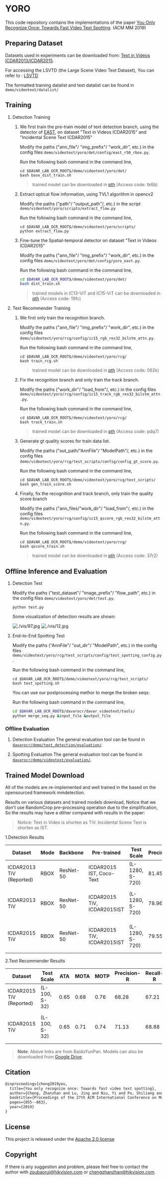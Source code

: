 # YORO

This code repository contains the implementations of the paper [You Only Recognize Once: Towards Fast Video Text Spotting](https://arxiv.org/pdf/1903.03299.pdf). (ACM MM 2019)

## Preparing Dataset
Datasets used in experiments can be downloaded from: [Text in Videos ICDAR2013/ICDAR2015](https://rrc.cvc.uab.es/?ch=3&com=downloads).

For accessing the LSVTD (the Large Scene Video Text Dataset), You can refer to : [LSVTD](http://tc11.cvc.uab.es/datasets/LSVTD_1)

The formatted training datalist and test datalist can be found in `demo/videotext/datalist/`

## Training
1. Detection Training
    1. We first train the pre-train model of text detection branch, using the detector of [EAST](../../text_detection/east),  on dataset "Text in Videos ICDAR2015" and "Incidental Scene Text ICDAR2015"
        
        Modify the paths ("ann_file"/ "img_prefix"/ "work_dir", etc.) in the config files `demo/videotext/yoro/det/config/east_r50_rbox.py`.

        Run the following bash command in the command line,
        ``` shell
        cd $DAVAR_LAB_OCR_ROOT$/demo/videotext/yoro/det/
        bash base_dist_train.sh
        ```
        > trained model can be downloaded in [pth](https://pan.baidu.com/s/1sRxH352pUwfDhSc_nIl1_A) (Access code: tk6b)
        
    2. Extract optical flow information, using TVL1 algorithm in opencv2
    
        Modify the paths ("path"/ "output_path"/, etc.) in the script `demo/videotext/yoro/scripts/extract_flow.py`
        
        Run the following bash command in the command line,
        ``` shell
        cd $DAVAR_LAB_OCR_ROOT$/demo/videotext/yoro/scripts/
        python extract_flow.py
        ```
     
    3. Fine-tune the Spatial-temporal detector on dataset "Text in Videos ICDAR2015"
    
        Modify the paths ("ann_file"/ "img_prefix"/ "work_dir", etc.) in the config files `demo/videotext/yoro/det/config/yoro_east.py`.
    
        Run the following bash command in the command line,
        ``` bash
        cd $DAVAR_LAB_OCR_ROOT$/demo/videotext/yoro/det/
        bash dist_train.sh
        ```
        > trained models in IC13-ViT and IC15-ViT can be downloaded in [pth](https://pan.baidu.com/s/1qx0qX70FsmczQaMHG0QHHA) (Access code: 19fc) 
                                                                                                                                                                                                                                                                                                                                                                                                                         
2. Text Recommender Training
    1. We first only train the recognition branch.

        Modify the paths ("ann_file"/ "img_prefix"/ "work_dir", etc.) in the config files `demo/videotext/yoro/rcg/config/ic15_rgb_res32_bilstm_attn.py`.
    
        Run the following bash command in the command line,
        ``` shell
        cd $DAVAR_LAB_OCR_ROOT$/demo/videotext/yoro/rcg/
        bash train_rcg.sh
        ```
       > trained model can be downloaded in [pth](https://pan.baidu.com/s/1Fwf6n8wSAtbKiq9uHW20LQ) (Access code: 062k)
    
    2. Fix the recognition branch and only train the track branch.

        Modify the paths ("work_dir"/ "load_from"/, etc.) in the config files `demo/videotext/yoro/rcg/config/ic15_track_rgb_res32_bilstm_attn.py`.
    
        Run the following bash command in the command line,
        ``` shell
        cd $DAVAR_LAB_OCR_ROOT$/demo/videotext/yoro/rcg/
        bash track_train.sh
        ```
       > trained model can be downloaded in [pth](https://pan.baidu.com/s/1GUM3UJHfpVZSzJWKIa1MAw) (Access code: pdq7)
    3. Generate gt quality scores for train data list.

        Modify the paths ("out_path/"AnnFile"/ "ModelPath"/, etc.) in the config files `demo/videotext/yoro/rcg/test_scripts/config/config_gt_score.py`.
        
        Run the following bash command in the command line,
        ``` shell
        cd $DAVAR_LAB_OCR_ROOT$/demo/videotext/yoro/rcg/test_scripts/
        bash gen_train_score.sh
        ```
    
    4. Finally, fix the recognition and track branch, only train the quality score branch
        
        Modify the paths ("ann_files/"work_dir"/ "load_from"/, etc.) in the config files `demo/videotext/yoro/rcg/config/ic15_qscore_rgb_res32_bilstm_attn.py`.
        
        Run the following bash command in the command line,
        ``` shell
        cd $DAVAR_LAB_OCR_ROOT$/demo/videotext/yoro/rcg/
        bash qscore_train.sh
        ```
        > trained model can be downloaded in [pth](https://pan.baidu.com/s/1fMYYW2mk6L6E7B28aqxiwA) (Access code: 37r2)
    
    

## Offline Inference and Evaluation
1. Detection Test
    
    Modify the paths ("test_dataset"/ "image_prefix"/ "flow_path", etc.) in the config files `demo/videotext/yoro/det/test.py`.

    ``` shell
    python test.py 
    ```
    
    Some visualization of detection results are shown:
    
    ![./vis/97.jpg](./vis/97.jpg)
    ![./vis/12.jpg](./vis/12.jpg)

2. End-to-End Spotting Test 

    Modify the paths ("AnnFile"/ "out_dir"/ "ModelPath", etc.) in the config files `demo/videotext/yoro/rcg/test_scripts/config/test_spotting_config.py`.
    
    Run the following bash command in the command line,
    ``` shell
    cd $DAVAR_LAB_OCR_ROOT$/demo/videotext/yoro/rcg/test_scripts/
    bash test_spotting.sh
    ```
    
    You can use our postprocessing methor to merge the broken seqs:
    
    Run the following bash command in the command line,
    ``` bash
    cd $DAVAR_LAB_OCR_ROOT$/davarocr/davar_videotext/tools/
    python merge_seq.py &input_file &output_file
    ```
    

### Offline Evaluation
1. Detection Evaluation
    The general evaluation tool can be found in [`davarocr/demo/text_detection/evaluation/`](demo/text_detection/evaluation/).

2. Spotting Evaluation
    The general evaluation tool can be found in [`davarocr/demo/videotext/evaluation/`](demo/videotext/evaluation/).
    
## Trained Model Download
All of the models are re-implemented and well trained in the based on the opensourced framework mmdetection.

Results on various datasets and trained models download, Notice that we don't use RandomCrop pre-processing operation 
due to the simplification, So the results may have a dither compared with results in the paper:

> Notice: Text in Video is shorten as TiV. Incidental Scene Text is shorten as IST.

1.Detection Results

|   Dataset      | Mode       | Backbone  | Pre-trained |Test Scale| Precision | Recall | Hmean | Links               |
| ---------------|--------    |---------- | ---------- | ----     |--------- | ------ | ----- | ------------------- |
| ICDAR2013 TiV  (Reported)     | RBOX    | ResNet-50 |  ICDAR2015 IST, Coco-Text   | (L-1280, S-720) |  81.45    | 62.23  | 69.25 |    -    |
| ICDAR2013 TiV  | RBOX    | ResNet-50 |  ICDAR2015 TiV, ICDAR2015IST  | (L-1280, S-720) |  78.96    | 61.78  | 69.32 | [config](config/yoro_east.py), [pth](https://pan.baidu.com/s/1qx0qX70FsmczQaMHG0QHHA) (Access Code: 19fc)        |
| ICDAR2015 TiV  | RBOX    | ResNet-50 |  ICDAR2015 TiV, ICDAR2015IST    | (L-1280, S-720) |  79.55    | 64.45  | 71.21 | [config](config/yoro_east.py), [pth](https://pan.baidu.com/s/1qx0qX70FsmczQaMHG0QHHA) (Access Code: 19fc)      |

2.Text Recommender Results


|   Dataset      |Test Scale| ATA | MOTA | MOTP | Precision-R | Recall-R | F-score | ATA-R | MOTA-R | MOTP-R |  Links               |
| ---------------| ----     | ----- | ----- | ----- | --------- | ------ | ----- | ----- | ----- | ----- |  ------------------- |
| ICDAR2015 TiV (Reported)| (L-100, S-32) |  0.65    | 0.68  | 0.76 |  68.28    | 67.21  | 67.74 | 0.63  | 0.69  | 0.76  |    -    |
| ICDAR2015 TiV | (L-100, S-32) |  0.65   | 0.71  | 0.74 |  71.13    | 68.88  | 69.50 | 0.63  | 0.68  | 0.74  | [config](demo/videotext/yoro/rcg/config/ic15_qscore_rgb_res32_bilstm_attn.py), [pth](https://pan.baidu.com/s/1fMYYW2mk6L6E7B28aqxiwA) (Access code: 37r2)      |

> **Note**: Above links are from BaiduYunPan. Models can also be downloaded from [Google Drive](https://drive.google.com/drive/folders/1Y55wIvGMyeqEpz3wYZ9xJPclIR2tSE9x?usp=sharing).


## Citation

``` markdown
@inproceedings{cheng2019you,
  title={You only recognize once: Towards fast video text spotting},
  author={Cheng, Zhanzhan and Lu, Jing and Niu, Yi and Pu, Shiliang and Wu, Fei and Zhou, Shuigeng},
  booktitle={Proceedings of the 27th ACM International Conference on Multimedia},
  pages={855--863},
  year={2019}
}
```

## License
This project is released under the [Apache 2.0 license](../../../davar_ocr/LICENSE)

## Copyright
If there is any suggestion and problem, please feel free to contact the author with zoubaorui@hikvision.com or chengzhanzhan@hikvision.com.

